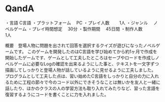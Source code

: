 # QandA
・言語              C言語
・プラットフォーム　 PC
・プレイ人数　     　1人
・ジャンル　        ノベルゲーム
・プレイ時間想定　   30分
・製作期間　         45日間
・制作人数　　　　　 1人

概要　登場人物に問題を出されて回答を選択するクイズが遊びになったノベルゲームです。
このゲームを開発したのはC言語を学び始めてから約1ヶ月で作成を開始したゲームです、ゲームとして工夫したところはセーブやロードを作成しノベルゲームに必要なLogの確認を出来るようにした事と、テキストを一文字ずつ描画してしっかりと登場人物が話しているように見せるように工夫しました。
プログラムとして工夫した点は、習い始めたC言語をしっかりと自分の力に入れるために工程の節々で今のコード以外にできそうなことは無いかを友人と一緒に話したり、ほかのクラスの人の学習方法も取り入れてみたりなど、習った言語を復習するようにコードを書くことに力を入れました。
